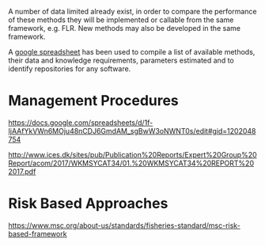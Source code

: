 A number of data limited already exist, in order to compare the performance of these methods they will be implemented or callable from the same framework, e.g. FLR. New methods may also be developed in the same framework.

A [google spreadsheet](https://docs.google.com/spreadsheets/d/17_qQdzDY41ZrL0yT6QtHpUR4_ydxx_xfCh4GiDqYymU/edit?usp=sharing) has been used to compile a list of available methods, their data and knowledge requirements, parameters estimated and to identify repositories for any software. 

# Management Procedures

https://docs.google.com/spreadsheets/d/1f-IjAAfYkVWn6MOju48nCDJ6GmdAM_sgBwW3oNWNT0s/edit#gid=1202048754

http://www.ices.dk/sites/pub/Publication%20Reports/Expert%20Group%20Report/acom/2017/WKMSYCAT34/01.%20WKMSYCAT34%20REPORT%202017.pdf

# Risk Based Approaches

https://www.msc.org/about-us/standards/fisheries-standard/msc-risk-based-framework





